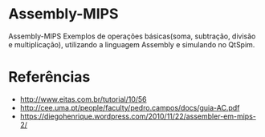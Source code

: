 # Assembly-MIPS
Assembly-MIPS Exemplos de operações  básicas(soma, subtração, divisão e multiplicação), utilizando a linguagem Assembly e simulando no QtSpim. 

# Referências 
- http://www.eitas.com.br/tutorial/10/56 
- http://cee.uma.pt/people/faculty/pedro.campos/docs/guia-AC.pdf 
- https://diegohenrique.wordpress.com/2010/11/22/assembler-em-mips-2/

